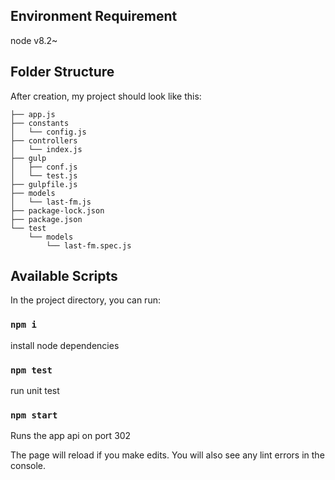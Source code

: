 

## Environment Requirement

node v8.2~

## Folder Structure

After creation, my project should look like this:

```
├── app.js
├── constants
│   └── config.js
├── controllers
│   └── index.js
├── gulp
│   ├── conf.js
│   └── test.js
├── gulpfile.js
├── models
│   └── last-fm.js
├── package-lock.json
├── package.json
└── test
    └── models
        └── last-fm.spec.js
```

## Available Scripts

In the project directory, you can run:
### `npm i`

install node dependencies

### `npm test`

run unit test

### `npm start`

Runs the app api on port 302

The page will reload if you make edits.
You will also see any lint errors in the console.
